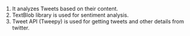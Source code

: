 1. It analyzes Tweets based on their content.
2. TextBlob library is used for sentiment analysis.
3. Tweet API (Tweepy) is used for getting tweets and other details from twitter.
 